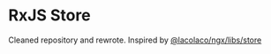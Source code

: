 # RxJS Store

Cleaned repository and rewrote. Inspired by [@lacolaco/ngx/libs/store](https://github.com/lacolaco/ngx/blob/master/libs/store/src/store.ts)
